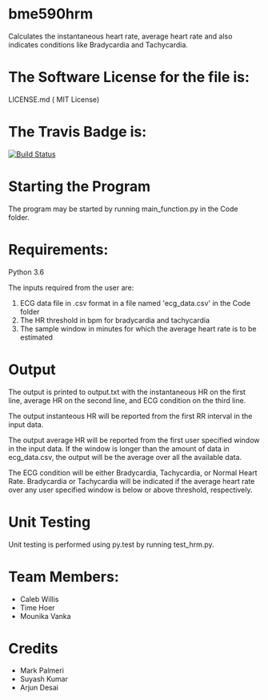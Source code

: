 # bme590hrm 
Calculates the instantaneous heart rate, average heart rate and also indicates conditions like Bradycardia and Tachycardia. 


The Software License for the file is:
=========
LICENSE.md ( MIT License)

The Travis Badge is:
=========
[![Build Status](https://travis-ci.org/buonzz/laravel-4-freegeoip.svg?branch=master)](https://travis-ci.org/MounikaVanka/bme590hrm.svg?branch=master)

Starting the Program
=========
The program may be started by running main_function.py in the Code folder. 

Requirements:
=========
Python 3.6

The inputs required from the user are:
1. ECG data file in .csv format in a file named 'ecg_data.csv' in the Code folder
2. The HR threshold in bpm for bradycardia and tachycardia
3. The sample window in minutes for which the average heart rate is to be estimated

Output
=========
The output is printed to output.txt with the instantaneous HR on the first line, average HR on the second line, and ECG condition on the third line.

The output instanteous HR will be reported from the first RR interval in the input data.

The output average HR will be reported from the first user specified window in the input data. If the window is longer than the amount of data in ecg_data.csv, the output will be the average over all the available data.

The ECG condition will be either Bradycardia, Tachycardia, or Normal Heart Rate. Bradycardia or Tachycardia will be indicated if the average heart rate over any user specified window is below or above threshold, respectively. 

Unit Testing
=========
Unit testing is performed using py.test by running test_hrm.py.

Team Members:
======
+ Caleb Willis
+ Time Hoer 
+ Mounika Vanka


Credits
=======
* Mark Palmeri
* Suyash Kumar
* Arjun Desai


